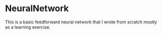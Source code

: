 # NeuralNetwork

This is a basic feedforward neural network that I wrote from scratch mostly as a learning exercise.
